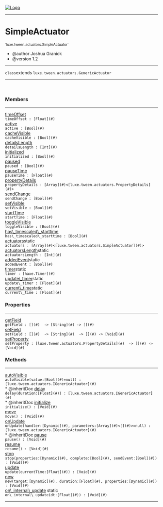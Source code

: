 
[![Logo](../../../../images/logo.png)](../../../../api/index.html)

---



<h1>SimpleActuator</h1>
<small>`luxe.tween.actuators.SimpleActuator`</small>

* @author Joshua Granick
 * @version 1.2

---

`class`extends <code><span>luxe.tween.actuators.GenericActuator</span></code>

---

&nbsp;
&nbsp;



<h3>Members</h3> <hr/><span class="member apipage">
                <a name="timeOffset"><a class="lift" href="#timeOffset">timeOffset</a></a><div class="clear"></div><code class="signature apipage">timeOffset : [Float](#)</code><br/></span>
            <span class="small_desc_flat"></span><span class="member apipage">
                <a name="active"><a class="lift" href="#active">active</a></a><div class="clear"></div><code class="signature apipage">active : [Bool](#)</code><br/></span>
            <span class="small_desc_flat"></span><span class="member apipage">
                <a name="cacheVisible"><a class="lift" href="#cacheVisible">cacheVisible</a></a><div class="clear"></div><code class="signature apipage">cacheVisible : [Bool](#)</code><br/></span>
            <span class="small_desc_flat"></span><span class="member apipage">
                <a name="detailsLength"><a class="lift" href="#detailsLength">detailsLength</a></a><div class="clear"></div><code class="signature apipage">detailsLength : [Int](#)</code><br/></span>
            <span class="small_desc_flat"></span><span class="member apipage">
                <a name="initialized"><a class="lift" href="#initialized">initialized</a></a><div class="clear"></div><code class="signature apipage">initialized : [Bool](#)</code><br/></span>
            <span class="small_desc_flat"></span><span class="member apipage">
                <a name="paused"><a class="lift" href="#paused">paused</a></a><div class="clear"></div><code class="signature apipage">paused : [Bool](#)</code><br/></span>
            <span class="small_desc_flat"></span><span class="member apipage">
                <a name="pauseTime"><a class="lift" href="#pauseTime">pauseTime</a></a><div class="clear"></div><code class="signature apipage">pauseTime : [Float](#)</code><br/></span>
            <span class="small_desc_flat"></span><span class="member apipage">
                <a name="propertyDetails"><a class="lift" href="#propertyDetails">propertyDetails</a></a><div class="clear"></div><code class="signature apipage">propertyDetails : [Array](#)&lt;[luxe.tween.actuators.PropertyDetails](#)&gt;</code><br/></span>
            <span class="small_desc_flat"></span><span class="member apipage">
                <a name="sendChange"><a class="lift" href="#sendChange">sendChange</a></a><div class="clear"></div><code class="signature apipage">sendChange : [Bool](#)</code><br/></span>
            <span class="small_desc_flat"></span><span class="member apipage">
                <a name="setVisible"><a class="lift" href="#setVisible">setVisible</a></a><div class="clear"></div><code class="signature apipage">setVisible : [Bool](#)</code><br/></span>
            <span class="small_desc_flat"></span><span class="member apipage">
                <a name="startTime"><a class="lift" href="#startTime">startTime</a></a><div class="clear"></div><code class="signature apipage">startTime : [Float](#)</code><br/></span>
            <span class="small_desc_flat"></span><span class="member apipage">
                <a name="toggleVisible"><a class="lift" href="#toggleVisible">toggleVisible</a></a><div class="clear"></div><code class="signature apipage">toggleVisible : [Bool](#)</code><br/></span>
            <span class="small_desc_flat"></span><span class="member apipage">
                <a name="has_timescaled_starttime"><a class="lift" href="#has_timescaled_starttime">has\_timescaled\_starttime</a></a><div class="clear"></div><code class="signature apipage">has\_timescaled\_starttime : [Bool](#)</code><br/></span>
            <span class="small_desc_flat"></span><span class="member apipage">
                <a name="actuators"><a class="lift" href="#actuators">actuators</a></a><span class="inline-block static">static</span><div class="clear"></div><code class="signature apipage">actuators : [Array](#)&lt;[luxe.tween.actuators.SimpleActuator](#)&gt;</code><br/></span>
            <span class="small_desc_flat"></span><span class="member apipage">
                <a name="actuatorsLength"><a class="lift" href="#actuatorsLength">actuatorsLength</a></a><span class="inline-block static">static</span><div class="clear"></div><code class="signature apipage">actuatorsLength : [Int](#)</code><br/></span>
            <span class="small_desc_flat"></span><span class="member apipage">
                <a name="addedEvent"><a class="lift" href="#addedEvent">addedEvent</a></a><span class="inline-block static">static</span><div class="clear"></div><code class="signature apipage">addedEvent : [Bool](#)</code><br/></span>
            <span class="small_desc_flat"></span><span class="member apipage">
                <a name="timer"><a class="lift" href="#timer">timer</a></a><span class="inline-block static">static</span><div class="clear"></div><code class="signature apipage">timer : [haxe.Timer](#)</code><br/></span>
            <span class="small_desc_flat"></span><span class="member apipage">
                <a name="update_timer"><a class="lift" href="#update_timer">update\_timer</a></a><span class="inline-block static">static</span><div class="clear"></div><code class="signature apipage">update\_timer : [Float](#)</code><br/></span>
            <span class="small_desc_flat"></span><span class="member apipage">
                <a name="current_time"><a class="lift" href="#current_time">current\_time</a></a><span class="inline-block static">static</span><div class="clear"></div><code class="signature apipage">current\_time : [Float](#)</code><br/></span>
            <span class="small_desc_flat"></span>



<h3>Properties</h3> <hr/><span class="member apipage">
                <a name="getField"><a class="lift" href="#getField">getField</a></a> <div class="clear"></div><code class="signature apipage">getField : [](#)&nbsp; -&gt; [String](#)&nbsp;-&gt; [](#)</code><br/></span>
            <span class="small_desc_flat"></span><span class="member apipage">
                <a name="setField"><a class="lift" href="#setField">setField</a></a> <div class="clear"></div><code class="signature apipage">setField : [](#)&nbsp; -&gt; [String](#)&nbsp; -&gt; [](#)&nbsp;-&gt; [Void](#)</code><br/></span>
            <span class="small_desc_flat"></span><span class="member apipage">
                <a name="setProperty"><a class="lift" href="#setProperty">setProperty</a></a> <div class="clear"></div><code class="signature apipage">setProperty : [luxe.tween.actuators.PropertyDetails](#)&nbsp; -&gt; [](#)&nbsp;-&gt; [Void](#)</code><br/></span>
            <span class="small_desc_flat"></span>



<h3>Methods</h3> <hr/><span class="method apipage">
            <a name="autoVisible"><a class="lift" href="#autoVisible">autoVisible</a></a> <div class="clear"></div><code class="signature apipage">autoVisible(value:[Bool](#)<span>=null</span>) : [luxe.tween.actuators.IGenericActuator](#)</code><br/><span class="small_desc_flat">* @inheritDoc</span>
        </span>
    <span class="method apipage">
            <a name="delay"><a class="lift" href="#delay">delay</a></a> <div class="clear"></div><code class="signature apipage">delay(duration:[Float](#)<span></span>) : [luxe.tween.actuators.IGenericActuator](#)</code><br/><span class="small_desc_flat">* @inheritDoc</span>
        </span>
    <span class="method apipage">
            <a name="initialize"><a class="lift" href="#initialize">initialize</a></a> <div class="clear"></div><code class="signature apipage">initialize() : [Void](#)</code><br/><span class="small_desc_flat"></span>
        </span>
    <span class="method apipage">
            <a name="move"><a class="lift" href="#move">move</a></a> <div class="clear"></div><code class="signature apipage">move() : [Void](#)</code><br/><span class="small_desc_flat"></span>
        </span>
    <span class="method apipage">
            <a name="onUpdate"><a class="lift" href="#onUpdate">onUpdate</a></a> <div class="clear"></div><code class="signature apipage">onUpdate(handler:[Dynamic](#)<span></span>, parameters:[Array](#)&lt;[](#)&gt;<span>=null</span>) : [luxe.tween.actuators.IGenericActuator](#)</code><br/><span class="small_desc_flat">* @inheritDoc</span>
        </span>
    <span class="method apipage">
            <a name="pause"><a class="lift" href="#pause">pause</a></a> <div class="clear"></div><code class="signature apipage">pause() : [Void](#)</code><br/><span class="small_desc_flat"></span>
        </span>
    <span class="method apipage">
            <a name="resume"><a class="lift" href="#resume">resume</a></a> <div class="clear"></div><code class="signature apipage">resume() : [Void](#)</code><br/><span class="small_desc_flat"></span>
        </span>
    <span class="method apipage">
            <a name="stop"><a class="lift" href="#stop">stop</a></a> <div class="clear"></div><code class="signature apipage">stop(properties:[Dynamic](#)<span></span>, complete:[Bool](#)<span></span>, sendEvent:[Bool](#)<span></span>) : [Void](#)</code><br/><span class="small_desc_flat"></span>
        </span>
    <span class="method apipage">
            <a name="update"><a class="lift" href="#update">update</a></a> <div class="clear"></div><code class="signature apipage">update(currentTime:[Float](#)<span></span>) : [Void](#)</code><br/><span class="small_desc_flat"></span>
        </span>
    <span class="method apipage">
            <a name="new"><a class="lift" href="#new">new</a></a> <div class="clear"></div><code class="signature apipage">new(target:[Dynamic](#)<span></span>, duration:[Float](#)<span></span>, properties:[Dynamic](#)<span></span>) : [Void](#)</code><br/><span class="small_desc_flat"></span>
        </span>
    <span class="method apipage">
            <a name="on_internal_update"><a class="lift" href="#on_internal_update">on\_internal\_update</a></a> <span class="inline-block static">static</span><div class="clear"></div><code class="signature apipage">on\_internal\_update(dt:[Float](#)<span></span>) : [Void](#)</code><br/><span class="small_desc_flat"></span>
        </span>
    





---

&nbsp;
&nbsp;
&nbsp;
&nbsp;